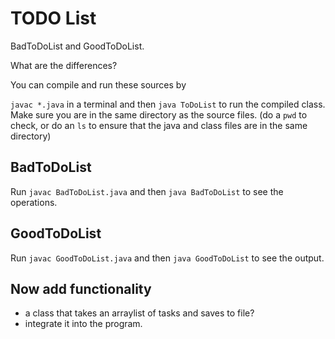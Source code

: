 # TODO List

BadToDoList and GoodToDoList.

What are the differences?

You can compile and run these sources by

`javac *.java` in a terminal and then `java ToDoList` to run the compiled class. Make sure you are in the same directory as the source files. (do a `pwd` to check, or do an `ls` to ensure that the java and class files are in the same directory)

## BadToDoList

Run `javac BadToDoList.java` and then `java BadToDoList` to see the operations.

## GoodToDoList

Run `javac GoodToDoList.java` and then `java GoodToDoList` to see the output.

## Now add functionality

- a class that takes an arraylist of tasks and saves to file?
- integrate it into the program.
